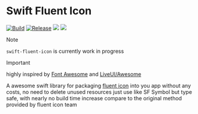 # Swift Fluent Icon

[![Build](https://github.com/vvisionnn/swift-fluent-icon/actions/workflows/build.yml/badge.svg)](https://github.com/vvisionnn/swift-fluent-icon/actions/workflows/build.yml)
[![Release](https://github.com/vvisionnn/swift-fluent-icon/actions/workflows/release.yml/badge.svg)](https://github.com/vvisionnn/swift-fluent-icon/actions/workflows/release.yml)
[![](https://img.shields.io/endpoint?url=https%3A%2F%2Fswiftpackageindex.com%2Fapi%2Fpackages%2Fvvisionnn%2Fswift-fluent-icon%2Fbadge%3Ftype%3Dswift-versions)](https://swiftpackageindex.com/vvisionnn/swift-fluent-icon)
[![](https://img.shields.io/endpoint?url=https%3A%2F%2Fswiftpackageindex.com%2Fapi%2Fpackages%2Fvvisionnn%2Fswift-fluent-icon%2Fbadge%3Ftype%3Dplatforms)](https://swiftpackageindex.com/vvisionnn/swift-fluent-icon)

> [!NOTE]  
> `swift-fluent-icon` is currently work in progress

> [!IMPORTANT]  
> highly inspired by [Font Awesome](https://fontawesome.com/) and [LiveUI/Awesome](https://github.com/LiveUI/Awesome)

A awesome swift library for packaging [fluent icon](https://github.com/microsoft/fluentui-system-icons) into you app without any costs, no need to delete unused resources just use like SF Symbol but type safe, with nearly no build time increase compare to the original method provided by fluent icon team
